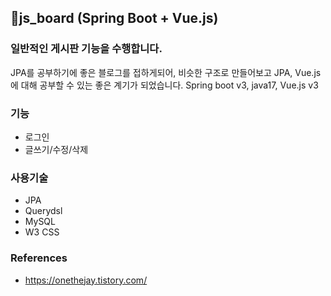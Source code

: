 ## 👶js_board (Spring Boot + Vue.js)
### 일반적인 게시판 기능을 수행합니다.
JPA를 공부하기에 좋은 블로그를 접하게되어, 비슷한 구조로 만들어보고 JPA, Vue.js 에 대해 공부할 수 있는 좋은 계기가 되었습니다.
Spring boot v3, java17, Vue.js v3

### 기능
- 로그인
- 글쓰기/수정/삭제

### 사용기술
- JPA
- Querydsl
- MySQL
- W3 CSS

### References
- https://onethejay.tistory.com/

